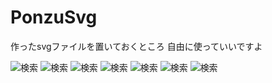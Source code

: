 # PonzuSvg
作ったsvgファイルを置いておくところ
自由に使っていいですよ

![検索](https://hiracmc.github.io/psvg/svg/psvg_search.svg)
![検索](https://hiracmc.github.io/psvg/svg/psvg_cloud.svg)
![検索](https://hiracmc.github.io/psvg/svg/psvg_account.svg)
![検索](https://hiracmc.github.io/psvg/svg/psvg_bell2.svg)
![検索](https://hiracmc.github.io/psvg/svg/psvg_cursor2.svg)
![検索](https://hiracmc.github.io/psvg/svg/psvg_close.svg)
![検索](https://hiracmc.github.io/psvg/svg/psvg_copy.svg)
